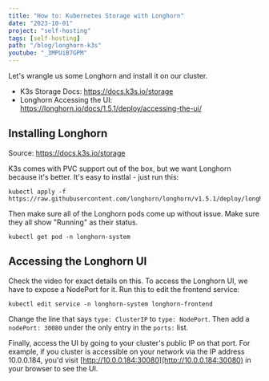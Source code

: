 ```yaml
---
title: "How to: Kubernetes Storage with Longhorn"
date: "2023-10-01"
project: "self-hosting"
tags: [self-hosting]
path: "/blog/longhorn-k3s"
youtube: "_3MPUiB7GPM"
---
```


<YouTubePlayer youtubeLink={frontmatter.youtube} />

Let's wrangle us some Longhorn and install it on our cluster.

- K3s Storage Docs: https://docs.k3s.io/storage
- Longhorn Accessing the UI: https://longhorn.io/docs/1.5.1/deploy/accessing-the-ui/

## Installing Longhorn

Source: https://docs.k3s.io/storage

K3s comes with PVC support out of the box, but we want Longhorn because it's better. It's easy to instlal - just run this:

```
kubectl apply -f https://raw.githubusercontent.com/longhorn/longhorn/v1.5.1/deploy/longhorn.yaml
```

Then make sure all of the Longhorn pods come up without issue. Make sure they all show "Running" as their status.

```
kubectl get pod -n longhorn-system
```

## Accessing the Longhorn UI

Check the video for exact details on this. To access the Longhorn UI, we have to expose a NodePort for it. Run this to edit the frontend service:

```
kubectl edit service -n longhorn-system longhorn-frontend
```

Change the line that says `type: ClusterIP` to `type: NodePort`. Then add a `nodePort: 30080` under the only entry in the `ports:` list.

Finally, access the UI by going to your cluster's public IP on that port. For example, if you cluster is accessible on your network via the IP address 10.0.0.184, you'd visit [http://10.0.0.184:30080](http://10.0.0.184:30080) in your browser to see the UI.
